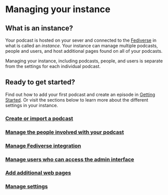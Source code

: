 # Managing your instance

## What is an instance?

Your podcast is hosted on your sever and connected to the [Fediverse](fediverse.md) in what is called an *instance*. 
Your instance can manage multiple podcasts, people and users, and host additional pages found on all of your podcasts.

Managing your instance, including podcasts, people, and users is separate from the settings for each 
individual podcast.

## Ready to get started?

Find out how to add your first podcast and create an episode in [Getting Started](../getting-started/index.md). 
Or visit the sections below to learn more about the different settings in your instance.

### [Create or import a podcast](add-podcast.md)

### [Manage the people involved with your podcast](persons.md)

### [Manage Fediverse integration](fediverse.md)

### [Manage users who can access the admin interface](users.md)

### [Add additional web pages](pages.md)

### [Manage settings](settings.md)

